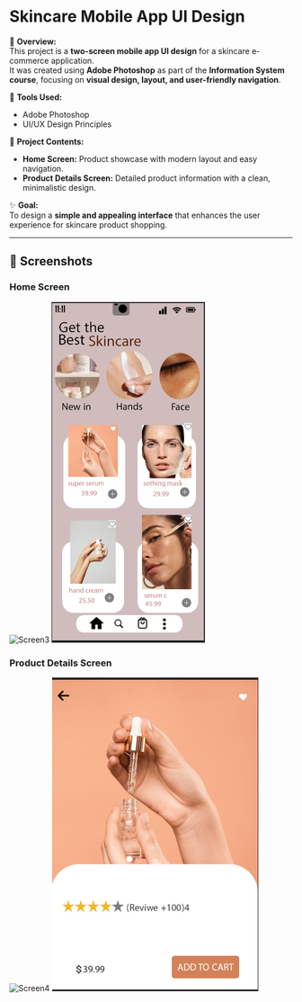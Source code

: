 # Skincare Mobile App UI Design

📱 **Overview:**  
This project is a **two-screen mobile app UI design** for a skincare e-commerce application.  
It was created using **Adobe Photoshop** as part of the **Information System course**, focusing on **visual design, layout, and user-friendly navigation**.

🎨 **Tools Used:**  
- Adobe Photoshop  
- UI/UX Design Principles  

📂 **Project Contents:**  
- **Home Screen:** Product showcase with modern layout and easy navigation.  
- **Product Details Screen:** Detailed product information with a clean, minimalistic design.  

✨ **Goal:**  
To design a **simple and appealing interface** that enhances the user experience for skincare product shopping.

---

## 📸 Screenshots

### Home Screen
![Screen3](screen3.png)
![Home Screen](Home_Screen.png.png)

### Product Details Screen
![Screen4](screen4.png)
![Product Screen](Product_Screen.png)


